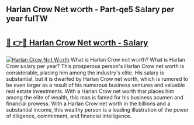 ## Harlan Crow N𝚎t w𝚘rth - Part-qe5 S𝚊lary per year fuITW

# <h2><a href="http://gc0s8it.nevu.top/?p=Harlan+Crow">🔗 👉🔴 Harlan Crow N𝚎t w𝚘rth - S𝚊lary</a></h2>

[![Harlan Crow N𝚎t W𝚘rth](https://i.imgur.com/Oavwk0R.jpeg)](http://gc0s8it.nevu.top/?p=Harlan+Crow)
What is Harlan Crow n𝚎t w𝚘rth? What is Harlan Crow s𝚊lary per year?
This prosperous person's Harlan Crow net worth is considerable, placing him among the industry's elite. His salary is substantial, but it is dwarfed by Harlan Crow net worth, which is rumored to be even larger as a result of his numerous business ventures and valuable real estate investments. With a Harlan Crow net worth that places him among the elite of wealth, this man is famed for his business acumen and financial prowess. With a Harlan Crow net worth in the billions and a substantial income, this wealthy person is a leading illustration of the power of diligence, commitment, and financial intelligence.
